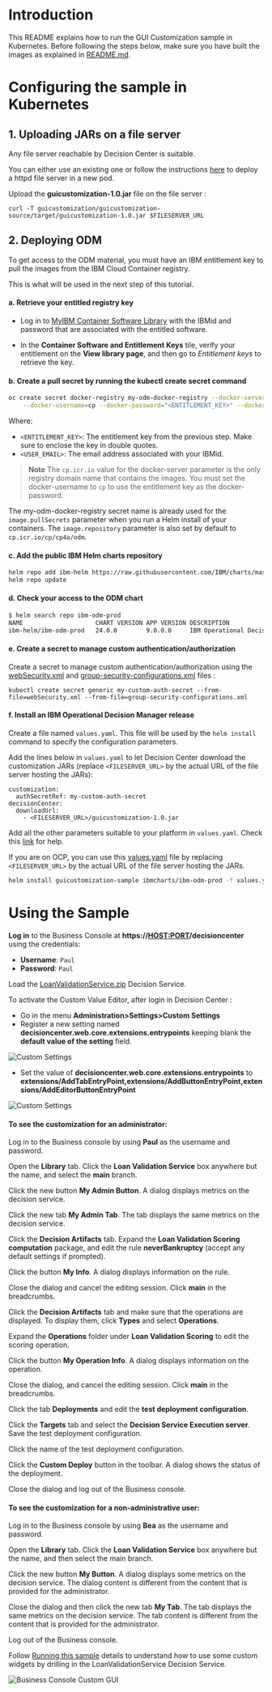 # Introduction

This README explains how to run the GUI Customization sample in Kubernetes.
Before following the steps below, make sure you have built the images as explained in [README.md](README.md).

#  Configuring the sample in Kubernetes

## 1. Uploading JARs on a file server

Any file server reachable by Decision Center is suitable.

You can either use an existing one or follow the instructions [here](https://github.com/DecisionsDev/odm-docker-kubernetes/blob/vnext-release/contrib/file-server/README.md#setup-an-httpd-file-server) to deploy a httpd file server in a new pod.

Upload the **guicustomization-1.0.jar** file on the file server :
```
curl -T guicustomization/guicustomization-source/target/guicustomization-1.0.jar $FILESERVER_URL
```

## 2. Deploying ODM

To get access to the ODM material, you must have an IBM entitlement key to pull the images from the IBM Cloud Container registry.

This is what will be used in the next step of this tutorial.

#### a. Retrieve your entitled registry key

- Log in to [MyIBM Container Software Library](https://myibm.ibm.com/products-services/containerlibrary) with the IBMid and password that are associated with the entitled software.

- In the **Container Software and Entitlement Keys** tile, verify your entitlement on the **View library page**, and then go to *Entitlement keys* to retrieve the key.

#### b. Create a pull secret by running the kubectl create secret command

```bash
oc create secret docker-registry my-odm-docker-registry --docker-server=cp.icr.io \
    --docker-username=cp --docker-password="<ENTITLEMENT_KEY>" --docker-email=<USER_EMAIL>
```

Where:

- `<ENTITLEMENT_KEY>`: The entitlement key from the previous step. Make sure to enclose the key in double quotes.
- `<USER_EMAIL>`: The email address associated with your IBMid.

> **Note**
> The `cp.icr.io` value for the docker-server parameter is the only registry domain name that contains the images. You must set the docker-username to `cp` to use the entitlement key as the docker-password.

The my-odm-docker-registry secret name is already used for the `image.pullSecrets` parameter when you run a Helm install of your containers. The `image.repository` parameter is also set by default to `cp.icr.io/cp/cp4a/odm`.

#### c. Add the public IBM Helm charts repository

```bash
helm repo add ibm-helm https://raw.githubusercontent.com/IBM/charts/master/repo/ibm-helm
helm repo update
```

#### d. Check your access to the ODM chart

```bash
$ helm search repo ibm-odm-prod
NAME                    CHART VERSION APP VERSION DESCRIPTION
ibm-helm/ibm-odm-prod   24.0.0        9.0.0.0     IBM Operational Decision Manager
```

#### e. Create a secret to manage custom authentication/authorization

Create a secret to manage custom authentication/authorization using the [webSecurity.xml](./guicustomization-source/webSecurity.xml) and [group-security-configurations.xml](./guicustomization-source/group-security-configurations.xml) files :

```
kubectl create secret generic my-custom-auth-secret --from-file=webSecurity.xml --from-file=group-security-configurations.xml
```
#### f. Install an IBM Operational Decision Manager release

Create a file named `values.yaml`. This file will be used by the `helm install` command to specify the configuration parameters.

Add the lines below in `values.yaml` to let Decision Center download the customization JARs (replace `<FILESERVER_URL>` by the actual URL of the file server hosting the JARs):
```
customization:
  authSecretRef: my-custom-auth-secret
decisionCenter:
  downloadUrl:
    - <FILESERVER_URL>/guicustomization-1.0.jar
```

Add all the other parameters suitable to your platform in `values.yaml`. Check this [link](https://github.com/DecisionsDev/odm-docker-kubernetes/tree/master/platform) for help.

If you are on OCP, you can use this [values.yaml](./guicustomization-source/values.yaml) file by replacing `<FILESERVER_URL>` by the actual URL of the file server hosting the JARs.

```bash
helm install guicustomization-sample ibmcharts/ibm-odm-prod -f values.yaml
```

#  Using the Sample

**Log in** to the Business Console at **https://<HOST:PORT>/decisioncenter** using the credentials:  
   - **Username**: `Paul`  
   - **Password**: `Paul`

Load the [LoanValidationService.zip](./projects/LoanValidationService.zip) Decision Service.

To activate the Custom Value Editor, after login in Decision Center :
- Go in the menu **Administration>Settings>Custom Settings**
- Register a new setting named **decisioncenter.web.core.extensions.entrypoints** keeping blank the **default value of the setting** field.

![Custom Settings](images/custom_settings_1.png)

- Set the value of **decisioncenter.web.core.extensions.entrypoints** to **extensions/AddTabEntryPoint,extensions/AddButtonEntryPoint,extensions/AddEditorButtonEntryPoint**

![Custom Settings](images/custom_settings_2.png)

#### To see the customization for an administrator:

Log in to the Business console by using **Paul** as the username and password.

Open the **Library** tab. Click the **Loan Validation Service** box anywhere but the name, and select the **main** branch.

Click the new button **My Admin Button**. A dialog displays metrics on the decision service.

Click the new tab **My Admin Tab**. The tab displays the same metrics on the decision service.

Click the **Decision Artifacts** tab. Expand the **Loan Validation Scoring computation** package, and edit the rule **neverBankruptcy** (accept any default settings if prompted).

Click the button **My Info**. A dialog displays information on the rule.

Close the dialog and cancel the editing session. Click **main** in the breadcrumbs.

Click the **Decision Artifacts** tab and make sure that the operations are displayed. To display them, click **Types** and select **Operations**.

Expand the **Operations** folder under **Loan Validation Scoring** to edit the scoring operation.

Click the button **My Operation Info**. A dialog displays information on the operation.

Close the dialog, and cancel the editing session. Click **main** in the breadcrumbs.

Click the tab **Deployments** and edit the **test deployment configuration**.

Click the **Targets** tab and select the **Decision Service Execution server**. Save the test deployment configuration.

Click the name of the test deployment configuration.

Click the **Custom Deploy** button in the toolbar. A dialog shows the status of the deployment.

Close the dialog and log out of the Business console.

#### To see the customization for a non-administrative user:

Log in to the Business console by using **Bea** as the username and password.

Open the **Library** tab. Click the **Loan Validation Service** box anywhere but the name, and then select the main branch.

Click the new button **My Button**. A dialog displays some metrics on the decision service. The dialog content is different from the content that is provided for the administrator.

Close the dialog and then click the new tab **My Tab**. The tab displays the same metrics on the decision service. The tab content is different from the content that is provided for the administrator.

Log out of the Business console.

Follow [Running this sample](https://www.ibm.com/docs/en/odm/9.0.0?topic=customization-gui-sample-details#descriptiveTopic1297785707571__rssamples.uss_rs_smp_tsauthoring.1028561__title__1) details to understand how to use some custom widgets by drilling in the LoanValidationService Decision Service.

![Business Console Custom GUI](images/custom_gui.png)
